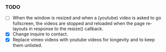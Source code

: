### TODO

- [ ] When the window is resized and when a (youtube) video is asked to go fullscreen, the videos are stopped and reloaded when the page re-layouts in response to the resize() callback.
- [x] Change inquire to contact.
- [x] Replace vimeo videos with youtube videos for longevity and to keep them unlisted.